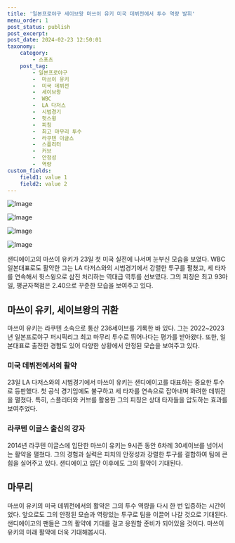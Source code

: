 ```yaml
---
title: '일본프로야구 세이브왕 마쓰이 유키 미국 데뷔전에서 투수 역량 발휘'
menu_order: 1
post_status: publish
post_excerpt: 
post_date: 2024-02-23 12:50:01
taxonomy:
    category:
        - 스포츠
    post_tag:
        - 일본프로야구
        -  마쓰이 유키
        -  미국 데뷔전
        -  세이브왕
        -  WBC
        -  LA 다저스
        -  시범경기
        -  헛스윙
        -  피칭
        -  최고 마무리 투수
        -  라쿠텐 이글스
        -  스플리터
        -  커브
        -  안정성
        -  역량
custom_fields:
    field1: value 1
    field2: value 2
---
```


![Image](https://imgnews.pstatic.net/image/076/2024/02/23/2024022301001586500214292_20240223073204882.jpg?type=w647)

![Image](https://imgnews.pstatic.net/image/076/2024/02/23/2024022301001586500214293_20240223073204890.jpg?type=w647)

![Image](https://imgnews.pstatic.net/image/076/2024/02/23/2024022301001586500214294_20240223073204895.jpg?type=w647)

![Image](https://imgnews.pstatic.net/image/076/2024/02/23/2024022301001586500214291_20240223073204898.jpg?type=w647)

샌디에이고의 마쓰이 유키가 23일 첫 미국 실전에 나서며 눈부신 모습을 보였다. WBC 일본대표로도 활약한 그는 LA 다저스와의 시범경기에서 강렬한 투구를 펼쳤고, 세 타자를 연속해서 헛스윙으로 삼진 처리하는 역대급 역투를 선보였다. 그의 피칭은 최고 93마일, 평균자책점은 2.40으로 꾸준한 모습을 보여주고 있다.
## 마쓰이 유키, 세이브왕의 귀환
마쓰이 유키는 라쿠텐 소속으로 통산 236세이브를 기록한 바 있다. 그는 2022~2023년 일본프로야구 퍼시픽리그 최고 마무리 투수로 뛰어나다는 평가를 받아왔다. 또한, 일본대표로 출전한 경험도 있어 다양한 상황에서 안정된 모습을 보여주고 있다.
### 미국 데뷔전에서의 활약
23일 LA 다저스와의 시범경기에서 마쓰이 유키는 샌디에이고를 대표하는 중요한 투수로 등판했다. 첫 공식 경기임에도 불구하고 세 타자를 연속으로 잡아내며 화려한 데뷔전을 펼쳤다. 특히, 스플리터와 커브를 활용한 그의 피칭은 상대 타자들을 압도하는 효과를 보여주었다.
### 라쿠텐 이글스 출신의 강자
2014년 라쿠텐 이글스에 입단한 마쓰이 유키는 9시즌 동안 6차례 30세이브를 넘어서는 활약을 펼쳤다. 그의 경험과 실력은 피치의 안정성과 강렬한 투구를 결합하여 팀에 큰 힘을 실어주고 있다. 샌디에이고 입단 이후에도 그의 활약이 기대된다.
## 마무리
마쓰이 유키의 미국 데뷔전에서의 활약은 그의 투수 역량을 다시 한 번 입증하는 시간이었다. 앞으로도 그의 안정된 모습과 역량있는 투구로 팀을 이끌어 나갈 것으로 기대된다. 샌디에이고의 팬들은 그의 활약에 기대를 걸고 응원할 준비가 되어있을 것이다. 마쓰이 유키의 미래 활약에 더욱 기대해봅시다.
